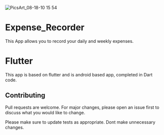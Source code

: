 ![PicsArt_08-18-10 15 54](https://user-images.githubusercontent.com/81049151/129886766-c6d1a3a8-781c-475f-8739-4d31f4c80fca.jpg)
# Expense_Recorder

This App allows you to record your daily and weekly expenses.

# Flutter
This app is based on flutter and is android based app, completed in Dart code.



## Contributing
Pull requests are welcome. For major changes, please open an issue first to discuss what you would like to change.

Please make sure to update tests as appropriate.
Dont make unnecessary changes.
